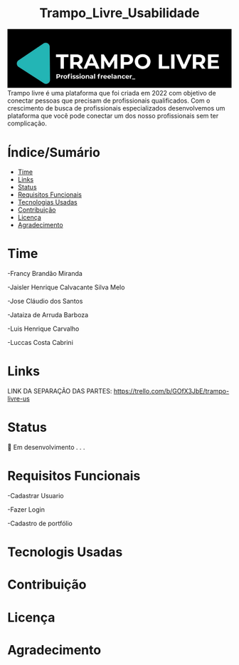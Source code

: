 <h1 align="center">Trampo_Livre_Usabilidade</h1>
<img src="Trampo livre01.png">
Trampo livre é uma plataforma que foi criada em 2022 com objetivo de conectar pessoas que precisam de profissionais qualificados. Com o crescimento de busca de profissionais especializados desenvolvemos um plataforma que você pode conectar um dos nosso profissionais sem ter complicação.

Índice/Sumário
=================
<!--ts-->
   * [Time](#Time)
   * [Links](#Links)
   * [Status](#Status)
   * [Requisitos Funcionais](#Requisitos-Funcionais)
   * [Tecnologias Usadas](#Tecnologis-Usadas)
   * [Contribuição](#Contribuição)
   * [Licença](#Licença)
   * [Agradecimento](#Agradecimento)
<!--te-->

Time
=================
<p>-Francy Brandão Miranda</p>
<p>-Jaisler Henrique Calvacante Silva Melo</p>
<p>-Jose Cláudio dos Santos</p>
<p>-Jataiza de Arruda Barboza</p>
<p>-Luis Henrique Carvalho</p>
<p>-Luccas Costa Cabrini</p>

Links
=================

LINK DA SEPARAÇÃO DAS PARTES:
https://trello.com/b/GOfX3JbE/trampo-livre-us

Status
=================
🚧 Em desenvolvimento . . .

Requisitos Funcionais
=================
<p>-Cadastrar Usuario</p>
<p>-Fazer Login</p>
<p>-Cadastro de portfólio</p>

Tecnologis Usadas
=================

Contribuição
=================

Licença
=================

Agradecimento
=================
